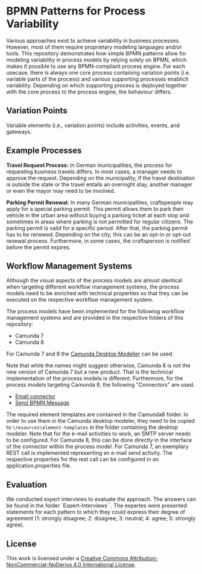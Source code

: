 # BPMN Patterns for Process Variability

Various approaches exist to achieve variability in business processes.
However, most of them require proprietary modeling languages and/or tools.
This repository demonstrates how simple BPMN patterns allow for modeling variability in process models by relying solely on BPMN, which makes it possible to use any BPMN-compliant process engine.
For each usecase, there is always one core process containing variation points (i.e. variable parts of the process) and various supporting processes enablich variability.
Depending on which supporting process is deployed together with the core process to the process engine, the behaviour differs.

## Variation Points

Variable elements (i.e., variation points) include activities, events, and gateways.

## Example Processes

**Travel Request Process:** In German municipalities, the process for requesting business travels differs.
In most cases, a manager needs to approve the request. Depending on the municipality, if the travel destination is outside the state or the travel entails an overnight stay, another manager or even the mayor may need to be involved.

**Parking Permit Renewal:** In many German municipalities, craftspeople may apply for a special parking permit.
This permit allows them to park their vehicle in the urban area without buying a parking ticket at each stop and sometimes in areas where parking is not permitted for regular citizens.
The parking permit is valid for a specific period.
After that, the parking permit has to be renewed.
Depending on the city, this can be an opt-in or opt-out renewal process.
Furthermore, in some cases, the craftsperson is notified before the permit expires.

## Workflow Management Systems

Although the visual aspects of the process models are almost identical when targeting different workflow management systems, the process models need to be enriched with technical properties so that they can be executed on the respective workflow management system.

The process models have been implemented for the following workflow management systems and are provided in the respective folders of this repository:

* Camunda 7
* Camunda 8

For Camunda 7 and 8 the [Camunda Desktop Modeller](https://camunda.com/download/modeler/) can be used.

Note that while the names might suggest otherwise, Camunda 8 is not the new version of Camunda 7 but a new product.
That is the technical implementation of the process models is different.
Furthermore, for the process models targeting Camunda 8, the following "Connectors" are used.

* [Email connector](https://docs.camunda.io/docs/components/connectors/out-of-the-box-connectors/email/) 
* [Send BPMN Message](https://marketplace.camunda.com/en-US/apps/448966/send-bpmn-message)

The required element templates are contained in the Camunda8 folder. In order to use them in the Camunda desktop modeler, they need to be copied to `\resources\element-templates` in the folder containing the desktop modeler.
Note that for the e-mail activities to work, an SMTP server needs to be configured.
For Camunda 8, this can be done directly in the interface of the connector within the process model.
For Camunda 7, an exemplary REST call is implemented representing an e-mail send activity. The respective properties for the rest call can be configured in an application.properties file.

## Evaluation
We conducted expert interviews to evaluate the approach. The answers can be found in the folder `Expert-Interviews``.
The expertes were presented statements for each pattern to which they could express their degree of agreement (1: strongly disagree; 2: disagree; 3: neutral; 4: agree; 5: strongly agree).

## License 
[cc-by-nc-nd]: http://creativecommons.org/licenses/by-nc-nd/4.0/


This work is licensed under a
[Creative Commons Attribution-NonCommercial-NoDerivs 4.0 International License][cc-by-nc-nd].